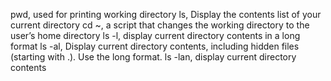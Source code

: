 pwd, used for printing working directory
ls, Display the contents list of your current directory
cd ~, a script that changes the working directory to the user’s home directory
ls -l, display current directory contents in a long format
ls -al, Display current directory contents, including hidden files (starting with .). Use the long format.
ls -lan, display current directory contents

